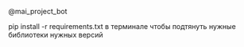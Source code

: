 @mai_project_bot

pip install -r requirements.txt в терминале чтобы подтянуть нужные библиотеки нужных версий
